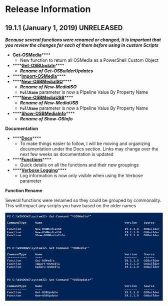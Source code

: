 # Release Information

## 19.1.1 \(January 1, 2019\) UNRELEASED

_**Because several functions were renamed or changed, it is important that you review the changes for each of them before using in custom Scripts**_

* [**Get-OSMedia**](../docs/functions/osmedia/get-osmedia.md)\*\*\*\*
  * New function to return all OSMedia as a PowerShell Custom Object
* \*\*\*\*[**Get-OSBUpdate**](../docs/functions/updates/get-osbupdate.md)\*\*\*\*
  * _**Rename of Get-OSBuilderUpdates**_
* \*\*\*\*[**Import-OSMedia**](../docs/functions/osmedia/import-osmedia.md)\*\*\*\*
* \*\*\*\*[**New-OSBMediaISO**](../docs/functions/media/new-mediaiso.md)\*\*\*\*
  * _**Rename of New-MediaISO**_
  * **`FullName`** parameter is now a Pipeline Value By Property Name 
* \*\*\*\*[**New-OSBMediaUSB**](../docs/functions/media/new-mediausb.md)\*\*\*\*
  * _**Rename of New-MediaUSB**_
  * **`FullName`** parameter is now a Pipeline Value By Property Name
* \*\*\*\*[**Show-OSBMediaInfo**](../docs/functions/media/show-mediainfo.md)\*\*\*\*
  * _**Rename of Show-OSInfo**_

**Documentation**

* \*\*\*\*[**Docs**](../docs/)\*\*\*\*
  * To make things easier to follow, I will be moving and organizing documentation under the Docs section.  Links may change over the next few weeks as documentation is updated
* \*\*\*\*[**Functions**](../docs/functions/)\*\*\*\*
  * Quick details on all the functions and their new groupings
* \*\*\*\*[**Verbose Logging**](../docs/tips/verbose-logging.md)\*\*\*\*
  * Log information is now only visible when using the Verbose parameter

**Function Rename**

Several functions were renamed so they could be grouped by commonality.  This will impact any scripts you have based on the older names

![](../../.gitbook/assets/2019-01-01_10-19-31.png)



